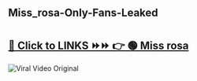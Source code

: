 
 ## Miss_rosa-Only-Fans-Leaked

# <h2><a href="https://clipsfans.com/Miss_rosa&ref=git">🔗 Click to LINKS ⏩⏩ 👉 🟢 Miss rosa </a></h2>

<a href="https://clipsfans.com/Miss_rosa&ref=git" rel="nofollow" data-target="animated-image.originalLink"><img src="https://i.ibb.co.com/xMMVF88/686577567.gif" alt="Viral Video Original" style="max-width: 100%; display: inline-block;" data-target="animated-image.originalImage"></a>
